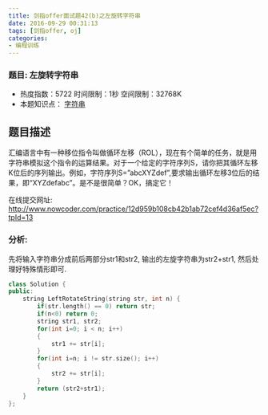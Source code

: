 ```yaml
---
title: 剑指offer面试题42(b)之左旋转字符串
date: 2016-09-29 00:31:13
tags: [剑指offer, oj]
categories: 
- 编程训练
---
```


### 题目: 左旋转字符串

- 热度指数：5722     时间限制：1秒     空间限制：32768K
- 本题知识点： [字符串](http://www.nowcoder.com/questionCenter?questionTypes=000100&mutiTagIds=579)


## 题目描述

汇编语言中有一种移位指令叫做循环左移（ROL），现在有个简单的任务，就是用字符串模拟这个指令的运算结果。对于一个给定的字符序列S，请你把其循环左移K位后的序列输出。例如，字符序列S=”abcXYZdef”,要求输出循环左移3位后的结果，即“XYZdefabc”。是不是很简单？OK，搞定它！

在线提交网址:
http://www.nowcoder.com/practice/12d959b108cb42b1ab72cef4d36af5ec?tpId=13

### 分析:
先将输入字符串分成前后两部分str1和str2, 输出的左旋字符串为str2+str1, 然后处理好特殊情形即可. 

```cpp
class Solution {
public:
    string LeftRotateString(string str, int n) {
        if(str.length() == 0) return str;
        if(n<0) return 0;
        string str1, str2;
        for(int i=0; i < n; i++)
        {   
            str1 += str[i];
        }
        for(int i=n; i != str.size(); i++)
        {   
            str2 += str[i];
        }        
        return (str2+str1);
    }
};
```